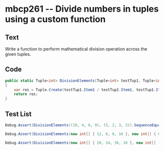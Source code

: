 # mbcp261 -- Divide numbers in tuples using a custom function

## Text

Write a function to perform mathematical division operation across the given tuples.

## Code

```csharp
public static Tuple<int> DivisionElements(Tuple<int> testTup1, Tuple<int> testTup2)
{
    var res = Tuple.Create(testTup1.Item1 / testTup2.Item1, testTup1.Item2 / testTup2.Item2);
    return res;
}
```

## Test List

```csharp
Debug.Assert(DivisionElements((10, 4, 6, 9), (5, 2, 3, 3)).SequenceEqual((2, 2, 2, 3)));
```

```csharp
Debug.Assert(DivisionElements(new int[] { 12, 6, 8, 16 }, new int[] { 6, 3, 4, 4 }).SequenceEqual(new int[] { 2, 2, 2, 4 }));
```

```csharp
Debug.Assert(DivisionElements(new int[] { 20, 14, 36, 18 }, new int[] { 5, 7, 6, 9 }).SequenceEqual(new int[] { 4, 2, 6, 2 }));
```

